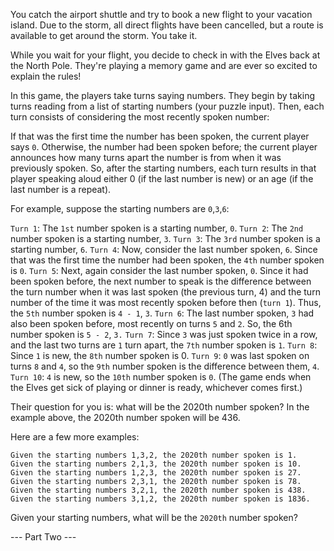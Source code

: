 You catch the airport shuttle and try to book a new flight to your vacation island. Due to the storm, all direct flights have been cancelled, but a route is available to get around the storm. You take it.

While you wait for your flight, you decide to check in with the Elves back at the North Pole. They're playing a memory game and are ever so excited to explain the rules!

In this game, the players take turns saying numbers. They begin by taking turns reading from a list of starting numbers (your puzzle input). Then, each turn consists of considering the most recently spoken number:

If that was the first time the number has been spoken, the current player says `0`.
Otherwise, the number had been spoken before; the current player announces how many turns apart the number is from when it was previously spoken.
So, after the starting numbers, each turn results in that player speaking aloud either 0 (if the last number is new) or an age (if the last number is a repeat).

For example, suppose the starting numbers are `0`,`3`,`6`:

`Turn 1`: The `1st` number spoken is a starting number, `0`.
`Turn 2`: The `2nd` number spoken is a starting number, `3`.
`Turn 3`: The `3rd` number spoken is a starting number, `6`.
`Turn 4`: Now, consider the last number spoken, `6`. Since that was the first time the number had been spoken, the `4th` number spoken is `0`.
`Turn 5`: Next, again consider the last number spoken, `0`. Since it had been spoken before, the next number to speak is the difference between the turn number when it was last spoken (the previous turn, 4) and the turn number of the time it was most recently spoken before then (`turn 1`). Thus, the `5th` number spoken is `4 - 1`, `3`.
`Turn 6`: The last number spoken, `3` had also been spoken before, most recently on turns `5` and `2`. So, the 6th number spoken is `5 - 2`, `3.`
`Turn 7`: Since `3` was just spoken twice in a row, and the last two turns are `1` turn apart, the `7th` number spoken is `1`.
`Turn 8`: Since `1` is new, the `8th` number spoken is 0.
`Turn 9`: `0` was last spoken on turns `8` and `4`, so the `9th` number spoken is the difference between them, `4`.
`Turn 10`: `4` is new, so the `10th` number spoken is `0`.
(The game ends when the Elves get sick of playing or dinner is ready, whichever comes first.)

Their question for you is: what will be the 2020th number spoken? In the example above, the 2020th number spoken will be 436.

Here are a few more examples:

```
Given the starting numbers 1,3,2, the 2020th number spoken is 1.
Given the starting numbers 2,1,3, the 2020th number spoken is 10.
Given the starting numbers 1,2,3, the 2020th number spoken is 27.
Given the starting numbers 2,3,1, the 2020th number spoken is 78.
Given the starting numbers 3,2,1, the 2020th number spoken is 438.
Given the starting numbers 3,1,2, the 2020th number spoken is 1836.
```

Given your starting numbers, what will be the `2020th` number spoken?

--- Part Two ---  

